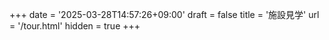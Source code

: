 +++
date = '2025-03-28T14:57:26+09:00'
draft = false
title = '施設見学'
url = '/tour.html'
hidden = true
+++
